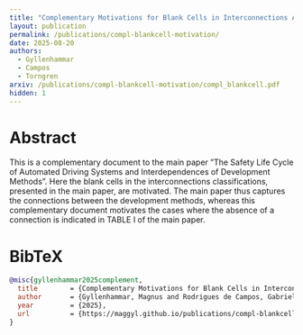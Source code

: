 ```yaml
---
title: "Complementary Motivations for Blank Cells in Interconnections Analysis to main paper ''The Safety Life Cycle of Automated Driving Systems and Interdependences of Development Methods''"
layout: publication
permalink: /publications/compl-blankcell-motivation/
date: 2025-08-20
authors:
  - Gyllenhammar
  - Campos
  - Torngren
arxiv: /publications/compl-blankcell-motivation/compl_blankcell.pdf
hidden: 1
---
```


# Abstract
This is a complementary document to the main paper ”The Safety Life Cycle of Automated Driving Systems and Interdependences of Development Methods”. Here the blank cells in the interconnections classifications, presented in the main paper, are motivated. The main paper thus captures the connections between the development methods, whereas this complementary document motivates the cases where the absence of a connection is indicated in TABLE I of the main paper.

# BibTeX
```bibtex
@misc{gyllenhammar2025complement,
  title        = {Complementary Motivations for Blank Cells in Interconnections Analysis to main paper ''The Safety Life Cycle of Automated Driving Systems and Interdependences of Development Methods''},
  author       = {Gyllenhammar, Magnus and Rodrigues de Campos, Gabriel and Törngren, Martin},
  year         = {2025},
  url          = {https://maggyl.github.io/publications/compl-blankcell-motivation/compl_blankcell.pdf}
}
```
